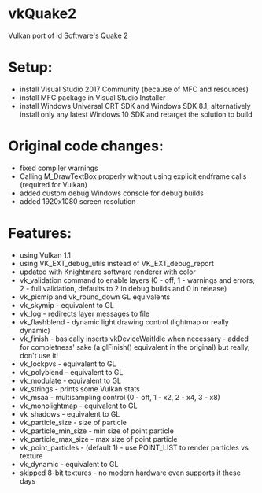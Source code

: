 # vkQuake2
Vulkan port of id Software's Quake 2

Setup:
===
- install Visual Studio 2017 Community (because of MFC and resources)
- install MFC package in Visual Studio Installer
- install Windows Universal CRT SDK and Windows SDK 8.1, alternatively install only any latest Windows 10 SDK and retarget the solution to build

Original code changes:
===
- fixed compiler warnings
- Calling M_DrawTextBox properly without using explicit endframe calls (required for Vulkan)
- added custom debug Windows console for debug builds
- added 1920x1080 screen resolution

Features:
===
- using Vulkan 1.1
- using VK_EXT_debug_utils instead of VK_EXT_debug_report
- updated with Knightmare software renderer with color
- vk_validation command to enable layers (0 - off, 1 - warnings and errors, 2 - full validation, defaults to 2 in debug builds and 0 in release)
- vk_picmip and vk_round_down GL equivalents
- vk_skymip - equivalent to GL
- vk_log - redirects layer messages to file
- vk_flashblend - dynamic light drawing control (lightmap or really dynamic)
- vk_finish - basically inserts vkDeviceWaitIdle when necessary - added for completness' sake (a glFinish() equivalent in the original) but really, don't use it!
- vk_lockpvs - equivalent to GL
- vk_polyblend - equivalent to GL
- vk_modulate - equivalent to GL
- vk_strings - prints some Vulkan stats
- vk_msaa - multisampling control (0 - off, 1 - x2, 2 - x4, 3 - x8)
- vk_monolightmap - equivalent to GL
- vk_shadows - equivalent to GL
- vk_particle_size - size of particle
- vk_particle_min_size - min size of point particle
- vk_particle_max_size - max size of point particle
- vk_point_particles - (default 1) - use POINT_LIST to render particles vs texture
- vk_dynamic - equivalent to GL
- skipped 8-bit textures - no modern hardware even supports it these days